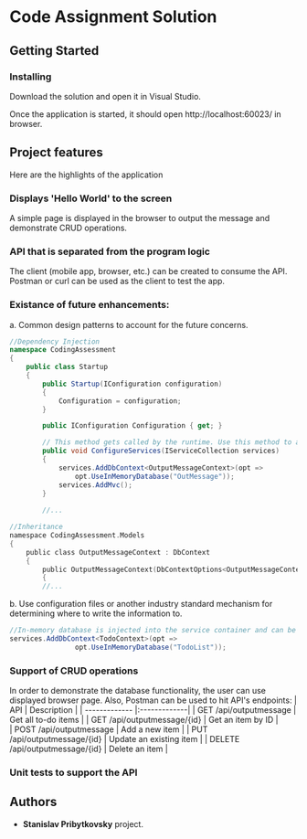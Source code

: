 # Code Assignment Solution  



## Getting Started

### Installing

Download the solution and open it in Visual Studio. 

Once the application is started, it should open http://localhost:60023/ in browser.

## Project features

Here are the highlights of the application

### Displays 'Hello World' to the screen

A simple page is displayed in the browser to output the message and demonstrate CRUD operations.

### API that is separated from the program logic

The client (mobile app, browser, etc.) can be created to consume the API. Postman or curl can be used as the client to test the app.

### Existance of future enhancements:
a. Common design patterns to account for the future concerns. 

```csharp
//Dependency Injection
namespace CodingAssessment
{
    public class Startup
    {
        public Startup(IConfiguration configuration)
        {
            Configuration = configuration;
        }

        public IConfiguration Configuration { get; }

        // This method gets called by the runtime. Use this method to add services to the container.
        public void ConfigureServices(IServiceCollection services)
        {
            services.AddDbContext<OutputMessageContext>(opt =>
                opt.UseInMemoryDatabase("OutMessage"));
            services.AddMvc();
        }
        
        //...
```

```c
//Inheritance
namespace CodingAssessment.Models
{
    public class OutputMessageContext : DbContext
    {
        public OutputMessageContext(DbContextOptions<OutputMessageContext> options) : base(options)
        {
		//...
```

b. Use configuration files or another industry standard mechanism for determining where to write the information to.

```csharp
//In-memory database is injected into the service container and can be replaced by another DB
services.AddDbContext<TodoContext>(opt => 
                opt.UseInMemoryDatabase("TodoList"));
```
### Support of CRUD operations
In order to demonstrate the database functionality, the user can use displayed browser page.
Also, Postman can be used to hit API's endpoints:
| API        | Description           | 
| ------------- |:-------------| 
| GET /api/outputmessage     | Get all to-do items | 
| GET /api/outputmessage/{id}     | Get an item by ID      |  
| POST /api/outputmessage | Add a new item      |
| PUT /api/outputmessage/{id}      | Update an existing item | 
| DELETE /api/outputmessage/{id}       | Delete an item      | 

### Unit tests to support the API


## Authors

* **Stanislav Pribytkovsky** project.